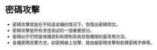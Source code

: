 # 密碼攻擊

- 密碼攻擊就是在不知道金鑰的情況下，恢復出密碼明文。
- 密碼攻擊是所有滲透測試的一個重要部分。
- 密碼似乎仍然是保護資料和限制系統存取權限的最常用方法。
- 各種密碼攻擊方法，如密碼線上攻擊、路由器密碼攻擊和創建密碼字典等。
